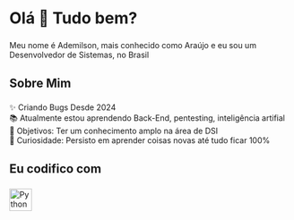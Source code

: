 <h1 align="left">Olá 👋 Tudo bem?</h1>

###

<p align="left">Meu nome é Ademilson, mais conhecido como Araújo e eu sou um Desenvolvedor de Sistemas, no Brasil</p>

###

<h2 align="left">Sobre Mim</h2>

###

<p align="left">✨ Criando Bugs Desde 2024<br>📚 Atualmente estou aprendendo Back-End, pentesting, inteligência artifial<br>🎯 Objetivos: Ter um conhecimento amplo na área de DSI<br>🎲 Curiosidade: Persisto em aprender coisas novas até tudo ficar 100%</p>

###

<h2 align="left">Eu codifico com </h2>

###

<div align="left">
  <img src="https://cdn.jsdelivr.net/gh/devicons/devicon/icons/python/python-original.svg" height="40" alt="Python logo"  />
  <img width="12" />
</div>

###

